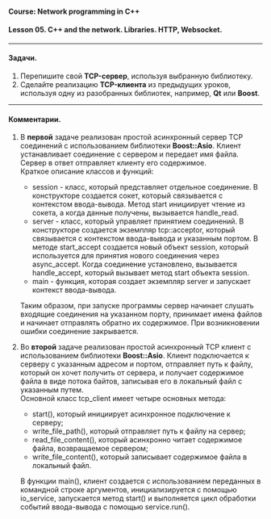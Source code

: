 #### Course: Network programming in C++  
#### Lesson 05. C++ and the network. Libraries. HTTP, Websocket.

***  

#### Задачи.  

1. Перепишите свой <b>TCP-сервер</b>, используя выбранную библиотеку.  
2. Сделайте реализацию <b>TCP-клиента</b> из предыдущих уроков, используя одну из разобранных библиотек, например, <b>Qt</b> или <b>Boost</b>.  

***  

#### Комментарии.  

1. В <b>первой</b> задаче реализован простой асинхронный сервер TCP соединений с использованием библиотеки <b>Boost::Asio</b>. Клиент устанавливает соединение с сервером и передает имя файла. Сервер в ответ отправляет клиенту его содержимое.  
   Краткое описание классов и функций:  
   * session - класс, который представляет отдельное соединение. В конструкторе создается сокет,
               который связывается с контекстом ввода-вывода. Метод start инициирует чтение из сокета, а когда 
               данные получены, вызывается handle_read.  
   * server  - класс, который управляет принятием соединений. В конструкторе создается экземпляр tcp::acceptor,
               который связывается с контекстом ввода-вывода и указанным портом. В методе start_accept создается 
               новый объект session, который используется для принятия нового соединения через async_accept. 
               Когда соединение установлено, вызывается handle_accept, который вызывает метод start объекта session.  
   * main    - функция, которая создает экземпляр server и запускает контекст ввода-вывода.  

    Таким образом, при запуске программы сервер начинает слушать входящие соединения на указанном порту, принимает имена файлов и начинает отправлять обратно их содержимое. При возникновении ошибки соединение закрывается.  

2. Во <b>второй</b> задаче реализован простой асинхронный TCP клиент с использованием библиотеки <b>Boost::Asio</b>. Клиент подключается к серверу с указанным адресом и портом, отправляет путь к файлу, который он хочет получить от сервера, и получает содержимое файла в виде потока байтов, записывая его в локальный файл с указанным путем.  
    Основной класс tcp_client имеет четыре основных метода:  
    * start(), который инициирует асинхронное подключение к серверу;  
    * write_file_path(), который отправляет путь к файлу на сервер;  
    * read_file_content(), который асинхронно читает содержимое файла, возвращаемое сервером;  
    * write_file_content(), который записывает содержимое файла в локальный файл.  

   В функции main(), клиент создается с использованием переданных в командной строке аргументов, инициализируется с помощью io_service, запускается метод start() и выполняется цикл обработки событий ввода-вывода с помощью service.run().  

